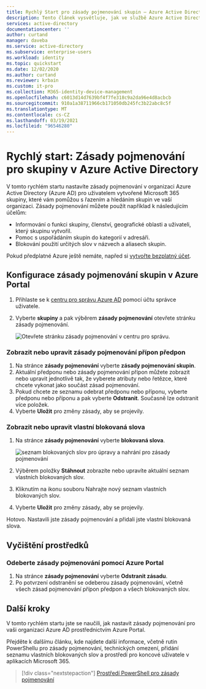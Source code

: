 ```yaml
---
title: Rychlý Start pro zásady pojmenování skupin – Azure Active Directory | Microsoft Docs
description: Tento článek vysvětluje, jak ve službě Azure Active Directory přidat nové uživatele nebo odstranit existující uživatele.
services: active-directory
documentationcenter: ''
author: curtand
manager: daveba
ms.service: active-directory
ms.subservice: enterprise-users
ms.workload: identity
ms.topic: quickstart
ms.date: 12/02/2020
ms.author: curtand
ms.reviewer: krbain
ms.custom: it-pro
ms.collection: M365-identity-device-management
ms.openlocfilehash: c6013d14d7639bf4f7fe318c9a2da96e4d8acbcb
ms.sourcegitcommit: 910a1a38711966cb171050db245fc3b22abc8c5f
ms.translationtype: MT
ms.contentlocale: cs-CZ
ms.lasthandoff: 03/19/2021
ms.locfileid: "96546280"
---
```

# <a name="quickstart-naming-policy-for-groups-in-azure-active-directory"></a>Rychlý start: Zásady pojmenování pro skupiny v Azure Active Directory

V tomto rychlém startu nastavíte zásady pojmenování v organizaci Azure Active Directory (Azure AD) pro uživatelem vytvořené Microsoft 365 skupiny, které vám pomůžou s řazením a hledáním skupin ve vaší organizaci. Zásady pojmenování můžete použít například k následujícím účelům:

* Informování o funkci skupiny, členství, geografické oblasti a uživateli, který skupinu vytvořil.
* Pomoc s uspořádáním skupin do kategorií v adresáři.
* Blokování použití určitých slov v názvech a aliasech skupin.

Pokud předplatné Azure ještě nemáte, napřed si [vytvořte bezplatný účet](https://azure.microsoft.com/free/).

## <a name="configure-the-group-naming-policy-in-the-azure-portal"></a>Konfigurace zásady pojmenování skupin v Azure Portal

1. Přihlaste se k [centru pro správu Azure AD](https://aad.portal.azure.com) pomocí účtu správce uživatele.
1. Vyberte **skupiny** a pak výběrem **zásady pojmenování** otevřete stránku zásady pojmenování.

    ![Otevřete stránku zásady pojmenování v centru pro správu.](./media/groups-quickstart-naming-policy/policy.png)

### <a name="view-or-edit-the-prefix-suffix-naming-policy"></a>Zobrazit nebo upravit zásady pojmenování přípon předpon

1. Na stránce **zásady pojmenování** vyberte **zásady pojmenování skupin**.
1. Aktuální předponu nebo zásady pojmenování přípon můžete zobrazit nebo upravit jednotlivě tak, že vyberete atributy nebo řetězce, které chcete vykonat jako součást zásad pojmenování.
1. Pokud chcete ze seznamu odebrat předponu nebo příponu, vyberte předponu nebo příponu a pak vyberte **Odstranit**. Současně lze odstranit více položek.
1. Vyberte **Uložit** pro změny zásady, aby se projevily.

### <a name="view-or-edit-the-custom-blocked-words"></a>Zobrazit nebo upravit vlastní blokovaná slova

1. Na stránce **zásady pojmenování** vyberte **blokovaná slova**.

    ![seznam blokovaných slov pro úpravy a nahrání pro zásady pojmenování](./media/groups-quickstart-naming-policy/blockedwords.png)

1. Výběrem položky **Stáhnout** zobrazíte nebo upravíte aktuální seznam vlastních blokovaných slov.
1. Kliknutím na ikonu souboru Nahrajte nový seznam vlastních blokovaných slov.
1. Vyberte **Uložit** pro změny zásady, aby se projevily.

Hotovo. Nastavili jste zásady pojmenování a přidali jste vlastní blokovaná slova.

## <a name="clean-up-resources"></a>Vyčištění prostředků

### <a name="remove-the-naming-policy-using-azure-portal"></a>Odeberte zásady pojmenování pomocí Azure Portal

1. Na stránce **zásady pojmenování** vyberte **Odstranit zásadu**.
1. Po potvrzení odstranění se odeberou zásady pojmenování, včetně všech zásad pojmenování přípon předpon a všech blokovaných slov.

## <a name="next-steps"></a>Další kroky

V tomto rychlém startu jste se naučili, jak nastavit zásady pojmenování pro vaši organizaci Azure AD prostřednictvím Azure Portal.

Přejděte k dalšímu článku, kde najdete další informace, včetně rutin PowerShellu pro zásady pojmenování, technických omezení, přidání seznamu vlastních blokovaných slov a prostředí pro koncové uživatele v aplikacích Microsoft 365.
> [!div class="nextstepaction"]
> [Prostředí PowerShell pro zásady pojmenování](groups-naming-policy.md)